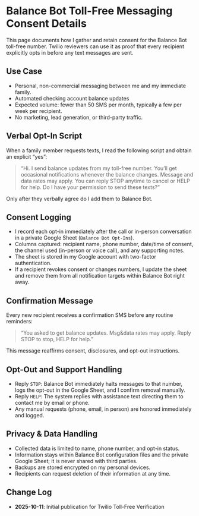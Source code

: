# Balance Bot Toll-Free Messaging Consent Details

This page documents how I gather and retain consent for the Balance Bot toll-free number. Twilio reviewers can use it as proof that every recipient explicitly opts in before any text messages are sent.

## Use Case

- Personal, non-commercial messaging between me and my immediate family.
- Automated checking account balance updates
- Expected volume: fewer than 50 SMS per month, typically a few per week per recipient.
- No marketing, lead generation, or third-party traffic.

## Verbal Opt-In Script

When a family member requests texts, I read the following script and obtain an explicit “yes”:

> “Hi. I send balance updates from my toll-free number. You’ll get occasional notifications whenever the balance changes. Message and data rates may apply. You can reply STOP anytime to cancel or HELP for help. Do I have your permission to send these texts?”

Only after they verbally agree do I add them to Balance Bot.

## Consent Logging

- I record each opt-in immediately after the call or in-person conversation in a private Google Sheet (`Balance Bot Opt-Ins`).
- Columns captured: recipient name, phone number, date/time of consent, the channel used (in-person or voice call), and any supporting notes.
- The sheet is stored in my Google account with two-factor authentication.
- If a recipient revokes consent or changes numbers, I update the sheet and remove them from all notification targets within Balance Bot right away.

## Confirmation Message

Every new recipient receives a confirmation SMS before any routine reminders:

> “You asked to get balance updates. Msg&data rates may apply. Reply STOP to stop, HELP for help.”

This message reaffirms consent, disclosures, and opt-out instructions.

## Opt-Out and Support Handling

- Reply `STOP`: Balance Bot immediately halts messages to that number, logs the opt-out in the Google Sheet, and I confirm removal manually.
- Reply `HELP`: The system replies with assistance text directing them to contact me by email or phone.
- Any manual requests (phone, email, in person) are honored immediately and logged.

## Privacy & Data Handling

- Collected data is limited to name, phone number, and opt-in status.
- Information stays within Balance Bot configuration files and the private Google Sheet; it is never shared with third parties.
- Backups are stored encrypted on my personal devices.
- Recipients can request deletion of their information at any time.

## Change Log

- **2025-10-11**: Initial publication for Twilio Toll-Free Verification
